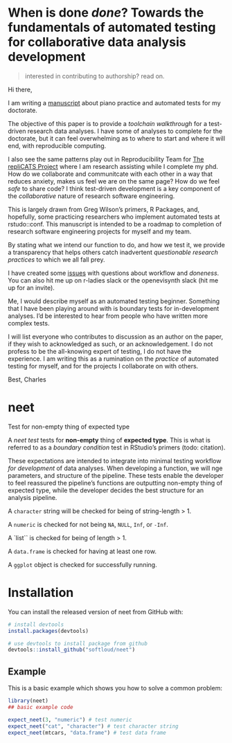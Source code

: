 
<!-- README.md is generated from README.Rmd. Please edit that file -->

# When is done *done*? Towards the fundamentals of automated testing for collaborative data analysis development

> interested in contributing to authorship? read on.

Hi there,

I am writing a
[manuscript](https://github.com/softloud/neet/blob/master/analysis/when-is-done-done.Rmd)
about piano practice and automated tests for my doctorate.

The objective of this paper is to provide a *toolchain walkthrough* for
a test-driven research data analyses. I have some of analyses to
complete for the doctorate, but it can feel overwhelming as to where to
start and where it will end, with reproducible computing.

I also see the same patterns play out in Reproducibility Team for [The
repliCATS Project](https://replicats.research.unimelb.edu.au/) where I
am research assisting while I complete my phd. How do we collaborate and
communitcate with each other in a way that reduces anxiety, makes us
feel we are on the same page? How do we feel *safe* to share code? I
think test-driven development is a key component of the *collaborative*
nature of research software engineering.

This is largely drawn from Greg Wilson’s primers, R Packages, and,
hopefully, some practicing researchers who implement automated tests at
rstudo::conf. This manuscript is intended to be a roadmap to completion
of research software engineering projects for myself and my team.

By stating what we intend our function to do, and how we test it, we
provide a transparency that helps others catch inadvertent *questionable
research practices* to which we all fall prey.

I have created some [issues](https://github.com/softloud/neet/issues)
with questions about workflow and *doneness*. You can also hit me up on
r-ladies slack or the openevisynth slack (hit me up for an invite).

Me, I would describe myself as an automated testing beginner. Something
that I have been playing around with is boundary tests for
in-development analyses. I’d be interested to hear from people who have
written more complex tests.

I will list everyone who contributes to discussion as an author on the
paper, if they wish to acknowledged as such, or an acknowledgement. I do
not profess to be the all-knowing expert of testing, I do not have the
experience. I am writing this as a rumination on the *practice* of
automated testing for myself, and for the projects I collaborate on with
others.

Best, Charles

# neet

<!-- badges: start -->

<!-- badges: end -->

Test for non-empty thing of expected type

A *neet test* tests for **non-empty** thing of **expected type**. This
is what is referred to as a *boundary condition* test in RStudio’s
primers (todo: citation).

These expectations are intended to integrate into minimal testing
workflow *for development* of data analyses. When developing a function,
we will nge parameters, and structure of the pipeline. These tests
enable the developer to feel reassured the pipeline’s functions are
outputting non-empty thing of expected type, while the developer decides
the best structure for an analysis pipeline.

A `character` string will be checked for being of string-length \> 1.

A `numeric` is checked for not being `NA`, `NULL`, `Inf`, or `-Inf`.

A \`list\`\` is checked for being of length \> 1.

A `data.frame` is checked for having at least one row.

A `ggplot` object is checked for successfully running.

# Installation

You can install the released version of neet from GitHub with:

``` r
# install devtools
install.packages(devtools) 

# use devtools to install package from github
devtools::install_github("softloud/neet")
```

## Example

This is a basic example which shows you how to solve a common problem:

``` r
library(neet)
## basic example code

expect_neet(3, "numeric") # test numeric
expect_neet("cat", "character") # test character string
expect_neet(mtcars, "data.frame") # test data frame

 
```
